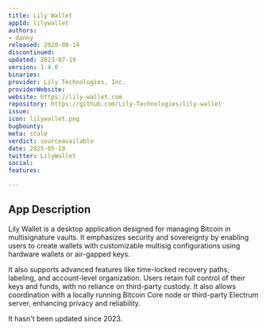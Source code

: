 ```yaml
---
title: Lily Wallet
appId: lilywallet
authors:
- danny
released: 2020-08-14
discontinued: 
updated: 2023-07-19
version: 1.4.0
binaries: 
provider: Lily Technologies, Inc.
providerWebsite: 
website: https://lily-wallet.com
repository: https://github.com/Lily-Technologies/lily-wallet
issue: 
icon: lilywallet.png
bugbounty: 
meta: stale
verdict: sourceavailable
date: 2025-05-19
twitter: LilyWallet
social: 
features: 

---
```


## App Description

Lily Wallet is a desktop application designed for managing Bitcoin in multisignature vaults. It emphasizes security and sovereignty by enabling users to create wallets with customizable multisig configurations using hardware wallets or air-gapped keys. 

It also supports advanced features like time-locked recovery paths, labeling, and account-level organization. Users retain full control of their keys and funds, with no reliance on third-party custody. It also allows coordination with a locally running Bitcoin Core node or third-party Electrum server, enhancing privacy and reliability.

It hasn't been updated since 2023.